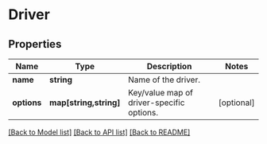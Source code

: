 # Driver

## Properties
Name | Type | Description | Notes
------------ | ------------- | ------------- | -------------
**name** | **string** | Name of the driver. | 
**options** | **map[string,string]** | Key/value map of driver-specific options. | [optional] 

[[Back to Model list]](../README.md#documentation-for-models) [[Back to API list]](../README.md#documentation-for-api-endpoints) [[Back to README]](../README.md)



